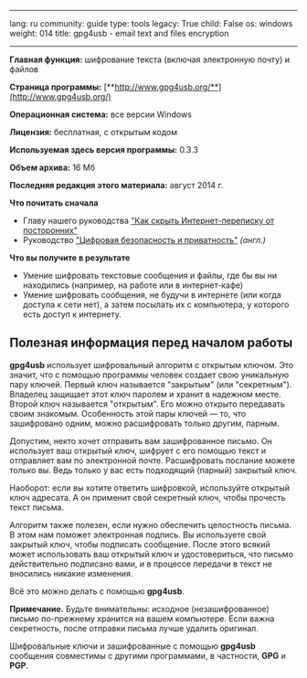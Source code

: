 

---

lang: ru
community: guide
type: tools
legacy: True
child: False
os: windows
weight: 014
title: gpg4usb - email text and files encryption

---

**Главная функция:** шифрование текста (включая электронную почту) и файлов

**Страница программы:** [**http://www.gpg4usb.org/**](http://www.gpg4usb.org/)

**Операционная система:** все версии Windows

**Лицензия:** бесплатная, с открытым кодом

**Используемая здесь версия программы:** 0.3.3

**Объем архива:** 16 Мб

**Последняя редакция этого материала:** август 2014 г.

**Что почитать сначала**

- Главу нашего руководства ["Как скрыть Интернет-переписку от посторонних"](https://securityinabox.org/ru/chapter-7)
- Руководство ["Цифровая безопасность и приватность"](https://www.frontlinedefenders.org/esecman) *(англ.)*

**Что вы получите в результате**

- Умение шифровать текстовые сообщения и файлы, где бы вы ни находились (например, на работе или в интернет-кафе)
- Умение шифровать сообщения, не будучи в интернете (или когда доступа к сети нет), а затем посылать их с компьютера, у которого есть доступ к интернету.

## Полезная информация перед началом работы ##

**gpg4usb** использует шифровальный алгоритм с открытым ключом. Это значит, что с помощью программы человек создает свою уникальную пару ключей. Первый ключ называется "закрытым" (или "секретным"). Владелец защищает этот ключ паролем и хранит в надежном месте. Второй ключ называется "открытым". Его можно открыто передавать своим знакомым. Особенность этой пары ключей — то, что зашифровано одним, можно расшифровать только другим, парным.

Допустим, некто хочет отправить вам зашифрованное письмо. Он использует ваш открытый ключ, шифрует с его помощью текст и отправляет вам по электронной почте. Расшифровать послание можете только вы. Ведь только у вас есть подходящий (парный) закрытый ключ.

Наоборот: если вы хотите ответить шифровкой, используйте открытый ключ адресата. А он применит свой секретный ключ, чтобы прочесть текст письма.

Алгоритм также полезен, если нужно обеспечить целостность письма. В этом нам поможет электронная подпись. Вы используете свой закрытый ключ, чтобы подписать сообщение. После этого всякий может использовать ваш открытый ключ и удостовериться, что письмо действительно подписано вами, и в процессе передачи в текст не вносились никакие изменения.

Всё это можно делать с помощью **gpg4usb**.

**Примечание.** Будьте внимательны: исходное (незашифрованное) письмо по-прежнему хранится на вашем компьютере. Если важна секретность, после отправки письма лучше удалить оригинал.

Шифровальные ключи и зашифрованные с помощью **gpg4usb** сообщения совместимы с другими программами, в частности, **GPG** и **PGP**.

